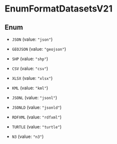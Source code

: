 

# EnumFormatDatasetsV21

## Enum


* `JSON` (value: `"json"`)

* `GEOJSON` (value: `"geojson"`)

* `SHP` (value: `"shp"`)

* `CSV` (value: `"csv"`)

* `XLSX` (value: `"xlsx"`)

* `KML` (value: `"kml"`)

* `JSONL` (value: `"jsonl"`)

* `JSONLD` (value: `"jsonld"`)

* `RDFXML` (value: `"rdfxml"`)

* `TURTLE` (value: `"turtle"`)

* `N3` (value: `"n3"`)



